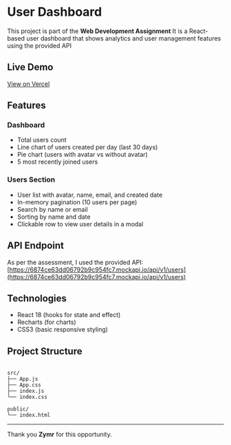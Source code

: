 # User Dashboard

This project is part of the **Web Development Assignment**
It is a React-based user dashboard that shows analytics and user management features using the provided API


## Live Demo  
[View on Vercel](https://web-development-assignment-zymr.vercel.app/)

## Features

### Dashboard
- Total users count  
- Line chart of users created per day (last 30 days)  
- Pie chart (users with avatar vs without avatar)  
- 5 most recently joined users  

### Users Section
- User list with avatar, name, email, and created date  
- In-memory pagination (10 users per page)  
- Search by name or email  
- Sorting by name and date  
- Clickable row to view user details in a modal  

## API Endpoint  
As per the assessment, I used the provided API:  
[https://6874ce63dd06792b9c954fc7.mockapi.io/api/v1/users](https://6874ce63dd06792b9c954fc7.mockapi.io/api/v1/users)

## Technologies
- React 18 (hooks for state and effect)  
- Recharts (for charts)  
- CSS3 (basic responsive styling) 

## Project Structure
```

src/
├── App.js
├── App.css
├── index.js
└── index.css

public/
└── index.html

```


---

Thank you **Zymr** for this opportunity.

